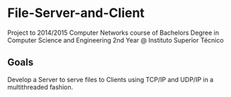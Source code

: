 # File-Server-and-Client

Project to 2014/2015 Computer Networks course of Bachelors Degree in Computer Science and Engineering 2nd Year @ Instituto Superior Técnico

## Goals

Develop a Server to serve files to Clients using TCP/IP and UDP/IP in a multithreaded fashion.
